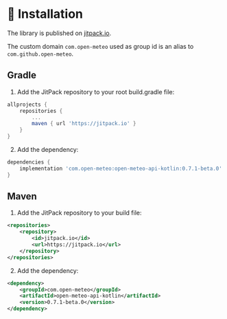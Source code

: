 # :blue_book: Installation

The library is published on [jitpack.io](https://jitpack.io).

The custom domain `com.open-meteo` used as group id is an alias to `com.github.open-meteo`.

## Gradle

1. Add the JitPack repository to your root build.gradle file:

```gradle
allprojects {
	repositories {
		...
		maven { url 'https://jitpack.io' }
	}
}
```

2. Add the dependency:

```gradle
dependencies {
	implementation 'com.open-meteo:open-meteo-api-kotlin:0.7.1-beta.0'
}
```

## Maven

1. Add the JitPack repository to your build file:

```xml
<repositories>
	<repository>
		<id>jitpack.io</id>
		<url>https://jitpack.io</url>
	</repository>
</repositories>
```

2. Add the dependency:

```xml
<dependency>
	<groupId>com.open-meteo</groupId>
	<artifactId>open-meteo-api-kotlin</artifactId>
	<version>0.7.1-beta.0</version>
</dependency>
```
